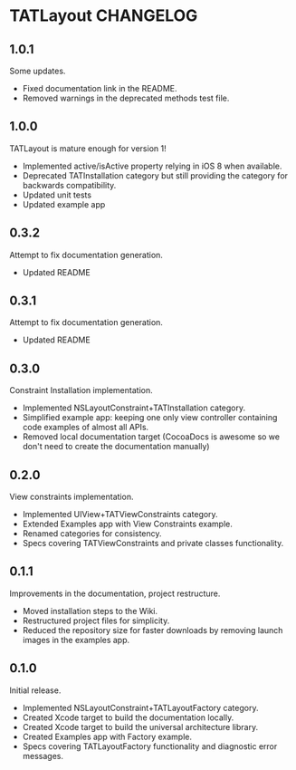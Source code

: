 # TATLayout CHANGELOG

## 1.0.1

Some updates.

- Fixed documentation link in the README.
- Removed warnings in the deprecated methods test file.

## 1.0.0

TATLayout is mature enough for version 1!

- Implemented active/isActive property relying in iOS 8 when available.
- Deprecated TATInstallation category but still providing the category for backwards compatibility.
- Updated unit tests
- Updated example app

## 0.3.2

Attempt to fix documentation generation.

- Updated README

## 0.3.1

Attempt to fix documentation generation.

- Updated README

## 0.3.0

Constraint Installation implementation.

- Implemented NSLayoutConstraint+TATInstallation category.
- Simplified example app: keeping one only view controller containing code examples of almost all APIs.
- Removed local documentation target (CocoaDocs is awesome so we don't need to create the documentation manually)

## 0.2.0

View constraints implementation.

- Implemented UIView+TATViewConstraints category.
- Extended Examples app with View Constraints example.
- Renamed categories for consistency.
- Specs covering TATViewConstraints and private classes functionality.

## 0.1.1

Improvements in the documentation, project restructure.

- Moved installation steps to the Wiki.
- Restructured project files for simplicity.
- Reduced the repository size for faster downloads by removing launch images in the examples app.

## 0.1.0

Initial release.

- Implemented NSLayoutConstraint+TATLayoutFactory category.
- Created Xcode target to build the documentation locally.
- Created Xcode target to build the universal architecture library.
- Created Examples app with Factory example.
- Specs covering TATLayoutFactory functionality and diagnostic error messages.
